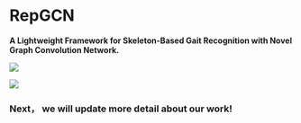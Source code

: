 # RepGCN
**A Lightweight Framework for Skeleton-Based Gait Recognition with Novel Graph Convolution Network.** 



![](../assets/Fig4.png)

![](../assets/fig5.png)

### Next， we will update more detail about our work!

